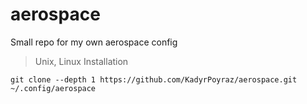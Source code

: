 # aerospace
Small repo for my own aerospace config

> Unix, Linux Installation
```shell
git clone --depth 1 https://github.com/KadyrPoyraz/aerospace.git ~/.config/aerospace
```
